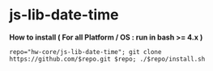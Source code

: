 # js-lib-date-time

**How to install ( For all Platform / OS : run in bash >= 4.x )**

    repo="hw-core/js-lib-date-time"; git clone https://github.com/$repo.git $repo; ./$repo/install.sh
